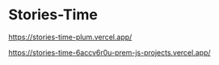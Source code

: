 # Stories-Time

https://stories-time-plum.vercel.app/

https://stories-time-6accv6r0u-prem-js-projects.vercel.app/
